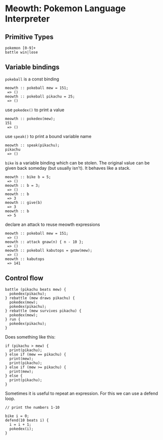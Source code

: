 # Meowth: Pokemon Language Interpreter

## Primitive Types

```
pokemon [0-9]+
battle win|lose
```

## Variable bindings

`pokeball` is a const binding

```
meowth :: pokeball mew = 151;
 => ()
meowth :: pokeball pikachu = 25;
 => ()
```
use `pokedex()` to print a value

```
meowth :: pokedex(mew);
151
 => ()
```
use `speak()` to print a bound variable name

```
meowth :: speak(pikachu);
pikachu
 => ()
```
`bike` is a variable binding which can be stolen. The original value can be given back someday (but usually isn't). It behaves like a stack.

```
meowth :: bike b = 5;
 => ()
meowth :: b = 3;
 => ()
meowth :: b   
 => 3
meowth :: give(b)
 => 3
meowth :: b
 => 5
```

declare an attack to reuse meowth expressions
```
meowth :: pokeball mew = 151;
 => ()
meowth :: attack gnaw(n) { n - 10 };
 => ()
meowth :: pokeball kabutops = gnaw(mew);
 => ()
meowth :: kabutops    
 => 141
```

## Control flow
```
battle (pikachu beats mew) {
  pokedex(pikachu);
} rebattle (mew draws pikachu) {
  pokedex(mew);
  pokedex(pikachu);
} rebattle (mew survives pikachu) {
  pokedex(mew);
} run {
  pokedex(pikachu);
}
```
Does something like this:
```
if (pikachu > mew) {
  print(pikachu);
} else if (mew == pikachu) {
  print(mew);
  print(pikachu);
} else if (mew >= pikachu) {
  print(mew);
} else {
  print(pikachu);
}
```

Sometimes it is useful to repeat an expression. For this we can use a defend loop.
```
// print the numbers 1-10

bike i = 0;
defend(10 beats i) {
  i = i + 1;
  pokedex(i);
}
```
